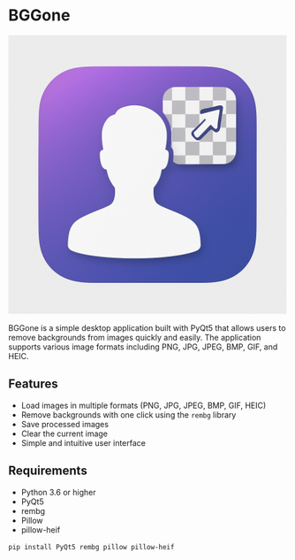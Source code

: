 
# BGGone

![BGGone Logo](BGGone.png)

BGGone is a simple desktop application built with PyQt5 that allows users to remove backgrounds from images quickly and easily. The application supports various image formats including PNG, JPG, JPEG, BMP, GIF, and HEIC.

## Features
- Load images in multiple formats (PNG, JPG, JPEG, BMP, GIF, HEIC)
- Remove backgrounds with one click using the `rembg` library
- Save processed images
- Clear the current image
- Simple and intuitive user interface

## Requirements
- Python 3.6 or higher
- PyQt5
- rembg
- Pillow
- pillow-heif

```bash
pip install PyQt5 rembg pillow pillow-heif
